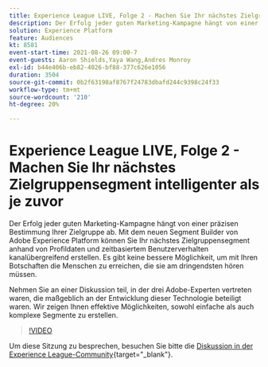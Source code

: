 ```yaml
---
title: Experience League LIVE, Folge 2 - Machen Sie Ihr nächstes Zielgruppensegment intelligenter als je zuvor
description: Der Erfolg jeder guten Marketing-Kampagne hängt von einer präzisen Bestimmung Ihrer Zielgruppe ab. Mit dem neuen Segment Builder von Adobe Experience Platform können Sie Ihr nächstes Zielgruppensegment anhand von Profildaten und zeitbasiertem Benutzerverhalten kanalübergreifend erstellen. Es gibt keine bessere Möglichkeit, um sicherzustellen, dass Ihre Nachrichten die Menschen erreichen, die sie am dringendsten hören müssen. Nehmen Sie an einer Diskussion teil, in der drei Adobe-Experten vertreten waren, die maßgeblich an der Entwicklung dieser Technologie beteiligt waren. Wir zeigen Ihnen effektive Möglichkeiten, sowohl einfache als auch komplexe Segmente zu erstellen.
solution: Experience Platform
feature: Audiences
kt: 8581
event-start-time: 2021-08-26 09:00-7
event-guests: Aaron Shields,Yaya Wang,Andres Monroy
exl-id: b44e406b-eb82-4026-bf88-377c626e1056
duration: 3504
source-git-commit: 0b2f63198af8767f24783dbafd244c9398c24f33
workflow-type: tm+mt
source-wordcount: '210'
ht-degree: 20%

---
```


# Experience League LIVE, Folge 2 - Machen Sie Ihr nächstes Zielgruppensegment intelligenter als je zuvor

Der Erfolg jeder guten Marketing-Kampagne hängt von einer präzisen Bestimmung Ihrer Zielgruppe ab. Mit dem neuen Segment Builder von Adobe Experience Platform können Sie Ihr nächstes Zielgruppensegment anhand von Profildaten und zeitbasiertem Benutzerverhalten kanalübergreifend erstellen. Es gibt keine bessere Möglichkeit, um mit Ihren Botschaften die Menschen zu erreichen, die sie am dringendsten hören müssen.

Nehmen Sie an einer Diskussion teil, in der drei Adobe-Experten vertreten waren, die maßgeblich an der Entwicklung dieser Technologie beteiligt waren. Wir zeigen Ihnen effektive Möglichkeiten, sowohl einfache als auch komplexe Segmente zu erstellen.

>[!VIDEO](https://video.tv.adobe.com/v/336422/?quality=12&learn=on)

Um diese Sitzung zu besprechen, besuchen Sie bitte die [Diskussion in der Experience League-Community](https://experienceleaguecommunities.adobe.com/t5/adobe-experience-platform/questions-and-discussion-for-experience-league-live-ep-2-make/m-p/420645#M68){target="_blank"}.

